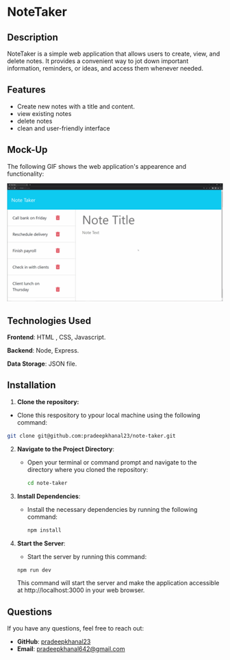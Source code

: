 # NoteTaker

## Description

NoteTaker is a simple web application that allows users to create, view, and delete notes. It provides a convenient way to jot down important information, reminders, or ideas, and access them whenever needed.

## Features

- Create new notes with a title and content.
- view existing notes
- delete notes
- clean and user-friendly interface

## Mock-Up

The following GIF shows the web application's appearence and functionality:

![NoteTaker Demo](./public/assets/images/note-taker%20demo.gif)

## Technologies Used

**Frontend**: HTML , CSS, Javascript.

**Backend**: Node, Express.

**Data Storage**: JSON file.

## Installation

1. **Clone the repository:**

- Clone this respository to ypour local machine using the following command:

```sh
git clone git@github.com:pradeepkhanal23/note-taker.git
```

2. **Navigate to the Project Directory**:

   - Open your terminal or command prompt and navigate to the directory where you cloned the repository:
     ```sh
     cd note-taker
     ```

3. **Install Dependencies**:

   - Install the necessary dependencies by running the following command:
     ```sh
     npm install
     ```

4. **Start the Server**:
   - Start the server by running this command:
   ```sh
   npm run dev
   ```
   This command will start the server and make the application accessible at http://localhost:3000 in your web browser.

## Questions

If you have any questions, feel free to reach out:

- **GitHub**: [pradeepkhanal23](https://github.com/pradeepkhanal23)
- **Email**: [pradeepkhanal642@gmail.com](mailto:pradeepkhanal642@gmail.com)
